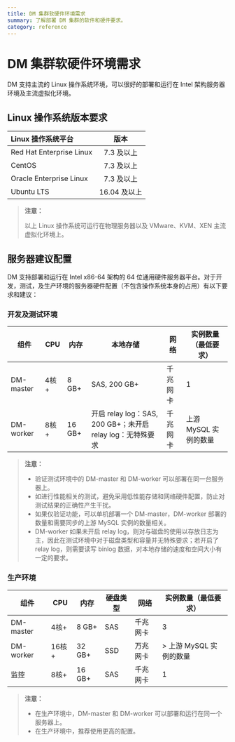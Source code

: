 ```yaml
---
title: DM 集群软硬件环境需求
summary: 了解部署 DM 集群的软件和硬件要求。
category: reference
---
```


# DM 集群软硬件环境需求

DM 支持主流的 Linux 操作系统环境，可以很好的部署和运行在 Intel 架构服务器环境及主流虚拟化环境。

## Linux 操作系统版本要求

| Linux 操作系统平台       | 版本         |
| :----------------------- | :----------: |
| Red Hat Enterprise Linux | 7.3 及以上   |
| CentOS                   | 7.3 及以上   |
| Oracle Enterprise Linux  | 7.3 及以上   |
| Ubuntu LTS               | 16.04 及以上 |

> **注意：**
>
> 以上 Linux 操作系统可运行在物理服务器以及 VMware、KVM、XEN 主流虚拟化环境上。

## 服务器建议配置

DM 支持部署和运行在 Intel x86-64 架构的 64 位通用硬件服务器平台。对于开发，测试，及生产环境的服务器硬件配置（不包含操作系统本身的占用）有以下要求和建议：

### 开发及测试环境

| 组件 | CPU | 内存 | 本地存储 | 网络 | 实例数量（最低要求） |
| --- | --- | --- | --- | --- | --- |
| DM-master | 4核+ | 8 GB+ | SAS, 200 GB+ | 千兆网卡 | 1 |
| DM-worker | 8核+ | 16 GB+ | 开启 relay log：SAS, 200 GB+；未开启 relay log：无特殊要求 | 千兆网卡 | 上游 MySQL 实例的数量 |

> **注意：**
>
> - 验证测试环境中的 DM-master 和 DM-worker 可以部署在同一台服务器上。
> - 如进行性能相关的测试，避免采用低性能存储和网络硬件配置，防止对测试结果的正确性产生干扰。
> - 如果仅验证功能，可以单机部署一个 DM-master，DM-worker 部署的数量和需要同步的上游 MySQL 实例的数量相关。
> - DM-worker 如果未开启 relay log，则对与磁盘的使用以存放日志为主，因此在测试环境中对于磁盘类型和容量并无特殊要求；若开启了 relay log，则需要读写 binlog 数据，对本地存储的速度和空间大小有一定的要求。

### 生产环境

| **组件** | **CPU** | **内存** | **硬盘类型** | **网络** | **实例数量（最低要求）** |
| --- | --- | --- | --- | --- | --- |
| DM-master | 4核+ | 8 GB+ | SAS | 千兆网卡 | 3 |
| DM-worker | 16核+ | 32 GB+ | SSD | 万兆网卡 | > 上游 MySQL 实例的数量 |
| 监控 | 8核+ | 16 GB+ | SAS | 千兆网卡 | 1 |

> **注意：**
>
> - 在生产环境中，DM-master 和 DM-worker 可以部署和运行在同一个服务器上。
> - 在生产环境中，推荐使用更高的配置。
